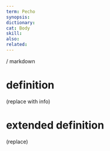 ```yaml
---
term: Pecho
synopsis:
dictionary:
cat: Body
skill: 
also: 
related: 
---
```

/ 
  markdown
  # definition
  (replace with info)
  # extended definition
  (replace)
